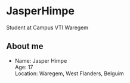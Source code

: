 # JasperHimpe
Student at Campus VTI Waregem
## About me
* Name: Jasper Himpe <br />
Age: 17 <br />
Location: Waregem, West Flanders, Belguim <br />
